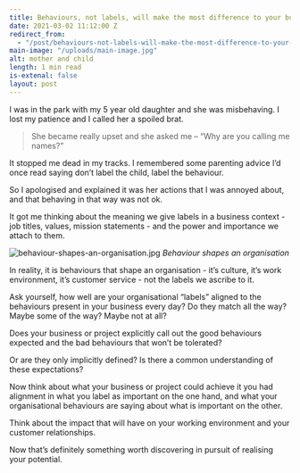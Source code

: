 ```yaml
---
title: Behaviours, not labels, will make the most difference to your business
date: 2021-03-02 11:12:00 Z
redirect_from:
  - "/post/behaviours-not-labels-will-make-the-most-difference-to-your-business"
main-image: "/uploads/main-image.jpg"
alt: mother and child
length: 1 min read
is-extenal: false
layout: post
---
```


I was in the park with my 5 year old daughter and she was misbehaving. I lost my patience and I called her a spoiled brat.

> She became really upset and she asked me – “Why are you calling me names?”

It stopped me dead in my tracks. I remembered some parenting advice I’d once read saying don’t label the child, label the behaviour.

So I apologised and explained it was her actions that I was annoyed about, and that behaving in that way was not ok.

It got me thinking about the meaning we give labels in a business context - job titles, values, mission statements - and the power and importance we attach to them.

![behaviour-shapes-an-organisation.jpg](/uploads/behaviour-shapes-an-organisation.jpg)
_Behaviour shapes an organisation_

In reality, it is behaviours that shape an organisation - it’s culture, it’s work environment, it’s customer service - not the labels we ascribe to it.

Ask yourself, how well are your organisational “labels” aligned to the behaviours present in your business every day? Do they match all the way? Maybe some of the way? Maybe not at all?

Does your business or project explicitly call out the good behaviours expected and the bad behaviours that won’t be tolerated?

Or are they only implicitly defined? Is there a common understanding of these expectations?

Now think about what your business or project could achieve it you had alignment in what you label as important on the one hand, and what your organisational behaviours are saying about what is important on the other.

Think about the impact that will have on your working environment and your customer relationships.

Now that’s definitely something worth discovering in pursuit of realising your potential.
